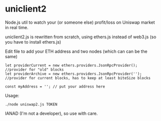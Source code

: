 # uniclient2

Node.js util to watch your (or someone else) profit/loss on Uniswap market in real time. 

uniclient2.js is rewritten from scratch, using ethers.js instead of web3.js (so you have to install ethers.js)

Edit file to add your ETH address and two nodes (which can can be the same) 

    let providerCurrent = new ethers.providers.JsonRpcProvider(); //provider for "old" blocks
    let providerArchive = new ethers.providers.JsonRpcProvider(''); //provider for current blocks, has to keep at least biteSize blocks

    const myAddress = ''; // put your address here

Usage:

```./node uniswap2.js TOKEN```

IANAD (I'm not a developer), so use with care.
